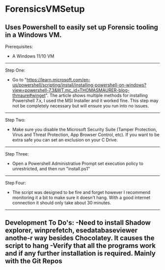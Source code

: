 # ForensicsVMSetup
Uses Powershell to easily set up Forensic tooling in a Windows VM. 
-----------------------------------------------------------------------
Prerequisites:
- A Windows 11/10 VM
-----------------------------------------------------------------------
Step One:
- Go to "https://learn.microsoft.com/en-us/powershell/scripting/install/installing-powershell-on-windows?view=powershell-7.3&WT.mc_id=THOMASMAURER-blog-thmaure#winget". The article shows multiple methods for installing Powershell 7.x, I used the MSI Installer and it worked fine. This step may not be completely necessary but will ensure you run into no issues.
-----------------------------------------------------------------------
Step Two:
- Make sure you disable the Microsoft Security Suite (Tamper Protection, Virus and Threat Protection, App Browser Control, etc). If you want to be extra safe you can set an exclusion on your C Drive.
-----------------------------------------------------------------------
Step Three:
- Open a Powershell Administrative Prompt set execution policy to unrestricted, and then run "install.ps1"
-----------------------------------------------------------------------
Step Four:
- The script was designed to be fire and forget however I recommend monitoring it a bit to make sure it doesn't hang. With a good internet connection it should only take about 30 minutes.
-----------------------------------------------------------------------

Development To Do's:
-Need to install Shadow explorer, winprefetch, esedatabaseviewer anothe-r way besides Chocolatey. It causes the script to hang
-Verify that all the programs work and if any further installation is required. Mainly with the Git Repos
-----------------------------------------------------------------------

